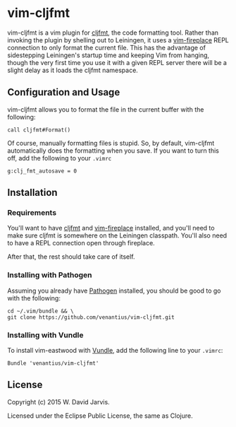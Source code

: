 # vim-cljfmt

vim-cljfmt is a vim plugin for [cljfmt](https://github.com/weavejester/cljfmt), the code formatting tool. Rather than invoking the plugin by shelling out to Leiningen, it uses a [vim-fireplace](https://github.com/tpope/vim-fireplace/) REPL connection to only format the current file. This has the advantage of sidestepping Leiningen's startup time and keeping Vim from hanging, though the very first time you use it with a given REPL server there will be a slight delay as it loads the cljfmt namespace.

## Configuration and Usage

vim-cljfmt allows you to format the file in the current buffer with the following:

```vim
call cljfmt#Format()
```

Of course, manually formatting files is stupid. So, by default, vim-cljfmt automatically does the formatting when you save. If you want to turn this off, add the following to your `.vimrc`

```vim
g:clj_fmt_autosave = 0
```

## Installation

### Requirements

You'll want to have [cljfmt](https://github.com/weavejester/cljfmt) and [vim-fireplace](https://github.com/tpope/vim-fireplace/) installed, and you'll need to make sure cljfmt is somewhere on the Leiningen classpath. You'll also need to have a REPL connection open through fireplace.

After that, the rest should take care of itself.

### Installing with Pathogen

Assuming you already have [Pathogen](https://github.com/tpope/vim-pathogen) installed, you should be good to go with the following:

```
cd ~/.vim/bundle && \
git clone https://github.com/venantius/vim-cljfmt.git
```

### Installing with Vundle

To install vim-eastwood with [Vundle](https://github.com/gmarik/Vundle.vim), add the following line to your `.vimrc`:
```
Bundle 'venantius/vim-cljfmt'
```

## License

Copyright (c) 2015 W. David Jarvis.

Licensed under the Eclipse Public License, the same as Clojure.

